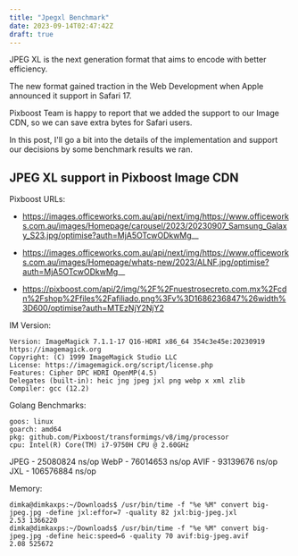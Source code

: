 ```yaml
---
title: "Jpegxl Benchmark"
date: 2023-09-14T02:47:42Z
draft: true
---
```


JPEG XL is the next generation format that aims to encode with better efficiency.

The new format gained traction in the Web Development when Apple announced it support in Safari 17.

Pixboost Team is happy to report that we added the support to our Image CDN, so we can save extra bytes
for Safari users.

In this post, I'll go a bit into the details of the implementation and support our decisions by 
some benchmark results we ran.

## JPEG XL support in Pixboost Image CDN



Pixboost URLs:

* https://images.officeworks.com.au/api/next/img/https://www.officeworks.com.au/images/Homepage/carousel/2023/20230907_Samsung_Galaxy_S23.jpg/optimise?auth=MjA5OTcwODkwMg__

* https://images.officeworks.com.au/api/next/img/https://www.officeworks.com.au/images/Homepage/whats-new/2023/ALNF.jpg/optimise?auth=MjA5OTcwODkwMg__

* https://pixboost.com/api/2/img/%2F%2Fnuestrosecreto.com.mx%2Fcdn%2Fshop%2Ffiles%2Fafiliado.png%3Fv%3D1686236847%26width%3D600/optimise?auth=MTEzNjY2NjY2


IM Version:

```
Version: ImageMagick 7.1.1-17 Q16-HDRI x86_64 354c3e45e:20230919 https://imagemagick.org
Copyright: (C) 1999 ImageMagick Studio LLC
License: https://imagemagick.org/script/license.php
Features: Cipher DPC HDRI OpenMP(4.5)
Delegates (built-in): heic jng jpeg jxl png webp x xml zlib
Compiler: gcc (12.2)
```

Golang Benchmarks:
```
goos: linux
goarch: amd64
pkg: github.com/Pixboost/transformimgs/v8/img/processor
cpu: Intel(R) Core(TM) i7-9750H CPU @ 2.60GHz
```

JPEG - 25080824 ns/op
WebP -  76014653 ns/op
AVIF - 93139676 ns/op
JXL - 106576884 ns/op

Memory:
```
dimka@dimkaxps:~/Downloads$ /usr/bin/time -f "%e %M" convert big-jpeg.jpg -define jxl:effor=7 -quality 82 jxl:big-jpeg.jxl
2.53 1366220
dimka@dimkaxps:~/Downloads$ /usr/bin/time -f "%e %M" convert big-jpeg.jpg -define heic:speed=6 -quality 70 avif:big-jpeg.avif
2.08 525672
```
